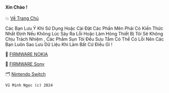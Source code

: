 #### Xin Chào !
💥 [Về Trang Chủ](https://github.com/vuminhngocpt/vuminhngocpt-gmail.com)

Các Bạn Lưu Ý Khi Sử Dụng Hoặc Cài Đặt Các Phần Mên Phải Có Kiến Thức Nhất Định Nếu Không Lúc Sảy Ra Lỗi Hoặc Làm Hỏng Thiết Bị Tôi Sẽ Không Chịu Trách Nhiệm , Các Phầm Sụn Tôi Đều Sưu Tầm Có Thể Có Lỗi Nên Các Bạn Luôn Sao Lưu Dữ Liệu Khi Làm Bất Cứ Điều Gì ! 


🧩 [FIRMWARE NOKIA](https://github.com/vuminhngocpt/Rom-Nokia/blob/main/README.md)

🧩 [FIRMWARE Sony](https://github.com/vuminhngocpt/Sony/blob/main/README.md)

 🗂️ [ Nintendo Switch](https://github.com/vuminhngocpt/Rom-Nintendo-Switch) 
 

    Vũ Minh Ngọc (c) 2024
